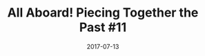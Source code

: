---
_schema: default
title: 'All Aboard! Piecing Together the Past #11'
link: https://www.geocaching.com/geocache/GC73VP9
owner: STEARanger
date: 2017-07-13
log_type: Found it
display_coords: N 41° 24.320' W 075° 39.713'
latitude: '41.405333'
longitude: '-75.661883'
first_stage: false
bogus: false
zhanna_log:  >-
  Hi STEARanger!


  After yesterday’s find of “Forging Ahead!” (number 7 in this series) I knew I had to attempt a few more. This geocache was another reasonable goal for today’s walk, and it was an easy find. It’s probably best to search for this one in the evening when fewer people are roaming around and driving past this spot. The cache was in excellent condition, dry inside and plenty of puzzle pieces left. Thanks for the fun hunt!


  Zhanna
post_id: 10806
---